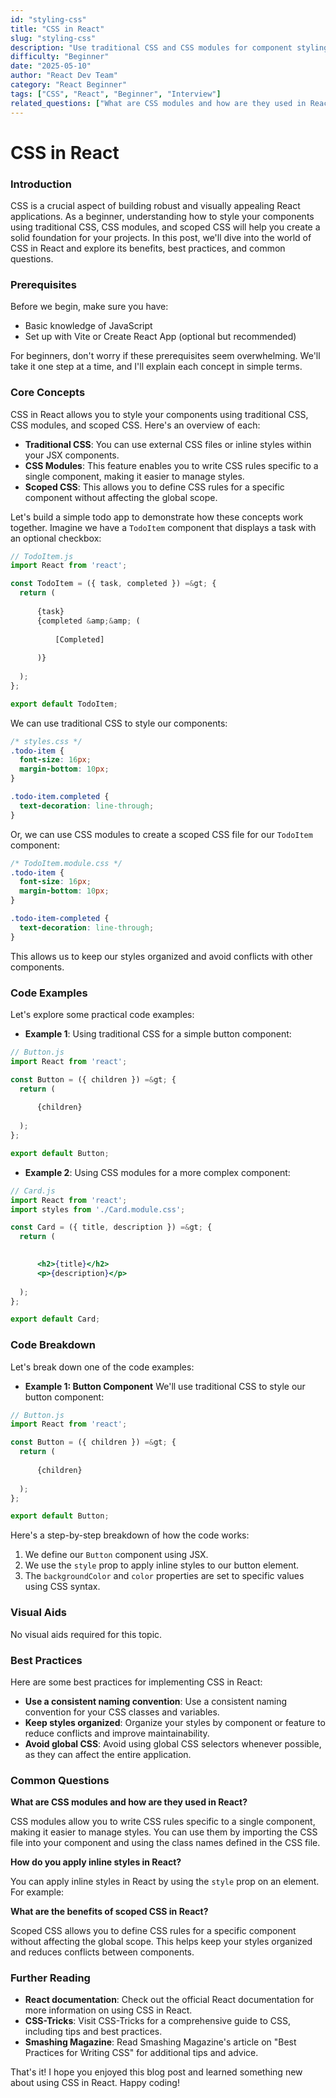 ```yaml
---
id: "styling-css"
title: "CSS in React"
slug: "styling-css"
description: "Use traditional CSS and CSS modules for component styling."
difficulty: "Beginner"
date: "2025-05-10"
author: "React Dev Team"
category: "React Beginner"
tags: ["CSS", "React", "Beginner", "Interview"]
related_questions: ["What are CSS modules and how are they used in React?", "How do you apply inline styles in React?", "What are the benefits of scoped CSS in React?"]
---
```


**CSS in React**
=====================================================

### Introduction
CSS is a crucial aspect of building robust and visually appealing React applications. As a beginner, understanding how to style your components using traditional CSS, CSS modules, and scoped CSS will help you create a solid foundation for your projects. In this post, we'll dive into the world of CSS in React and explore its benefits, best practices, and common questions.

### Prerequisites
Before we begin, make sure you have:

* Basic knowledge of JavaScript
* Set up with Vite or Create React App (optional but recommended)

For beginners, don't worry if these prerequisites seem overwhelming. We'll take it one step at a time, and I'll explain each concept in simple terms.

### Core Concepts
CSS in React allows you to style your components using traditional CSS, CSS modules, and scoped CSS. Here's an overview of each:

* **Traditional CSS**: You can use external CSS files or inline styles within your JSX components.
* **CSS Modules**: This feature enables you to write CSS rules specific to a single component, making it easier to manage styles.
* **Scoped CSS**: This allows you to define CSS rules for a specific component without affecting the global scope.

Let's build a simple todo app to demonstrate how these concepts work together. Imagine we have a `TodoItem` component that displays a task with an optional checkbox:
```jsx
// TodoItem.js
import React from 'react';

const TodoItem = ({ task, completed }) =&gt; {
  return (
    
      {task}
      {completed &amp;&amp; (
        
          [Completed]
        
      )}
    
  );
};

export default TodoItem;
```
We can use traditional CSS to style our components:
```css
/* styles.css */
.todo-item {
  font-size: 16px;
  margin-bottom: 10px;
}

.todo-item.completed {
  text-decoration: line-through;
}
```
Or, we can use CSS modules to create a scoped CSS file for our `TodoItem` component:
```css
/* TodoItem.module.css */
.todo-item {
  font-size: 16px;
  margin-bottom: 10px;
}

.todo-item-completed {
  text-decoration: line-through;
}
```
This allows us to keep our styles organized and avoid conflicts with other components.

### Code Examples
Let's explore some practical code examples:

* **Example 1**: Using traditional CSS for a simple button component:
```jsx
// Button.js
import React from 'react';

const Button = ({ children }) =&gt; {
  return (
    
      {children}
    
  );
};

export default Button;
```
* **Example 2**: Using CSS modules for a more complex component:
```jsx
// Card.js
import React from 'react';
import styles from './Card.module.css';

const Card = ({ title, description }) =&gt; {
  return (
    

      <h2>{title}</h2>
      <p>{description}</p>
    
  );
};

export default Card;
```
### Code Breakdown
Let's break down one of the code examples:

* **Example 1: Button Component**
We'll use traditional CSS to style our button component:
```jsx
// Button.js
import React from 'react';

const Button = ({ children }) =&gt; {
  return (
    
      {children}
    
  );
};

export default Button;
```
Here's a step-by-step breakdown of how the code works:

1. We define our `Button` component using JSX.
2. We use the `style` prop to apply inline styles to our button element.
3. The `backgroundColor` and `color` properties are set to specific values using CSS syntax.

### Visual Aids
No visual aids required for this topic.

### Best Practices
Here are some best practices for implementing CSS in React:

* **Use a consistent naming convention**: Use a consistent naming convention for your CSS classes and variables.
* **Keep styles organized**: Organize your styles by component or feature to reduce conflicts and improve maintainability.
* **Avoid global CSS**: Avoid using global CSS selectors whenever possible, as they can affect the entire application.

### Common Questions
**What are CSS modules and how are they used in React?**

CSS modules allow you to write CSS rules specific to a single component, making it easier to manage styles. You can use them by importing the CSS file into your component and using the class names defined in the CSS file.

**How do you apply inline styles in React?**

You can apply inline styles in React by using the `style` prop on an element. For example: `
`

**What are the benefits of scoped CSS in React?**

Scoped CSS allows you to define CSS rules for a specific component without affecting the global scope. This helps keep your styles organized and reduces conflicts between components.

### Further Reading
* **React documentation**: Check out the official React documentation for more information on using CSS in React.
* **CSS-Tricks**: Visit CSS-Tricks for a comprehensive guide to CSS, including tips and best practices.
* **Smashing Magazine**: Read Smashing Magazine's article on "Best Practices for Writing CSS" for additional tips and advice.

That's it! I hope you enjoyed this blog post and learned something new about using CSS in React. Happy coding!
